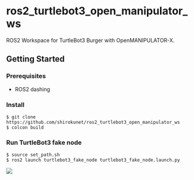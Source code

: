 # ros2_turtlebot3_open_manipulator_ws
ROS2 Workspace for TurtleBot3 Burger with OpenMANIPULATOR-X.

## Getting Started
### Prerequisites
- ROS2 dashing

### Install
```
$ git clone https://github.com/shirokunet/ros2_turtlebot3_open_manipulator_ws
$ colcon build
```

### Run TurtleBot3 fake node
```
$ source set_path.sh
$ ros2 launch turtlebot3_fake_node turtlebot3_fake_node.launch.py
```
![](https://i.gyazo.com/f396bc54d1e3ab279f3b826268920362.gif)
